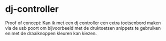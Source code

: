 # dj-controller
Proof of concept: Kan ik met een dj controller een extra toetsenbord maken via de usb poort om bijvoorbeeld met de druktoetsen snippets te gebruiken en met de draaiknoppen kleuren kan kiezen.

